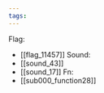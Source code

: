 ```yaml
---
tags:
---
```

Flag:
- [[flag_11457]]
Sound:
- [[sound_43]]
- [[sound_17]]
Fn:
- [[sub000_function28]]

